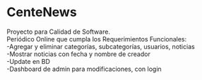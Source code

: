 # CenteNews
Proyecto para Calidad de Software. <br>
Periódico Online que cumpla los Requerimientos Funcionales: <br>
-Agregar y eliminar categorías, subcategorías, usuarios, noticias <br>
-Mostrar noticias con fecha y nombre de creador <br>
-Update en BD <br>
-Dashboard de admin para modificaciones, con login <br>
 

